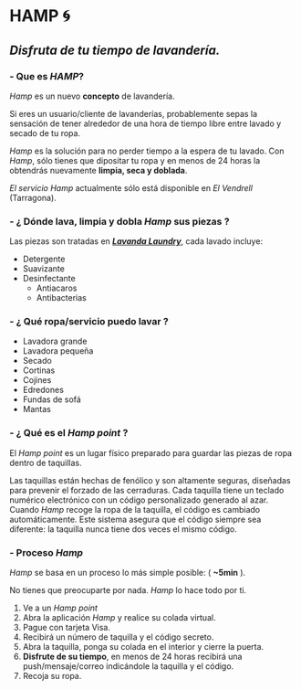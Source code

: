 # **HAMP** :cyclone:

## **_Disfruta de tu tiempo de lavandería._**

### - Que es *HAMP*?
*Hamp* es un nuevo **concepto** de lavandería.

Si eres un usuario/cliente de lavanderías, probablemente sepas la sensación de tener alrededor de una hora de tiempo libre entre lavado y secado de tu ropa.


*Hamp* es la solución para no perder tiempo a la espera de tu lavado. Con *Hamp*, sólo tienes que dipositar tu ropa y en menos de 24 horas la obtendrás nuevamente **limpia, seca y doblada**.


*El servicio Hamp* actualmente sólo está disponible en *El Vendrell* (Tarragona).

### - ¿ Dónde lava, limpia y dobla *Hamp* sus piezas ?
Las piezas son tratadas en [**_Lavanda Laundry_**](https://www.facebook.com/pg/lavandalaundryelvendrell/about/), cada lavado incluye:

- Detergente
- Suavizante
- Desinfectante
    - Antiacaros
    - Antibacterias


### - ¿ Qué ropa/servicio puedo lavar ?
- Lavadora grande
- Lavadora pequeña
- Secado
- Cortinas
- Cojines
- Edredones
- Fundas de sofá
- Mantas

### - ¿ Qué es el *Hamp point* ?
El *Hamp point* es un lugar físico preparado para guardar las piezas de ropa dentro de taquillas.


Las taquillas están hechas de fenólico y son altamente seguras, diseñadas para prevenir el forzado de las cerraduras. Cada taquilla tiene un teclado numérico electrónico con un código personalizado generado al azar. Cuando *Hamp* recoge la ropa de la taquilla, el código es cambiado automáticamente. Este sistema asegura que el código siempre sea diferente: la taquilla nunca tiene dos veces el mismo código.

### - Proceso *Hamp*
*Hamp* se basa en un proceso lo más simple posible: ( **~5min** ).

No tienes que preocuparte por nada. *Hamp* lo hace todo por ti.

1. Ve a un *Hamp point*
2. Abra la aplicación *Hamp* y realice su colada virtual.
3. Pague con tarjeta Visa.
4. Recibirá un número de taquilla y el código secreto.
5. Abra la taquilla, ponga su colada en el interior y cierre la puerta.
6. **Disfrute de su tiempo**, en menos de 24 horas recibirá una push/mensaje/correo indicándole la taquilla y el código.
7. Recoja su ropa.
